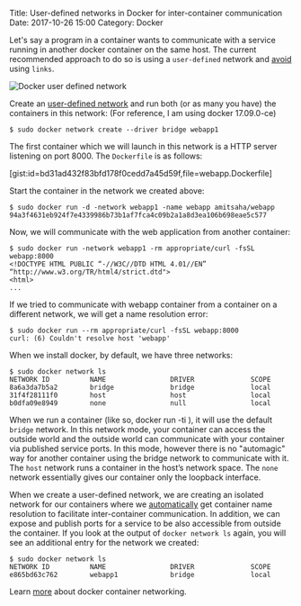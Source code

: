 Title: User-defined networks in Docker for inter-container communication
Date: 2017-10-26 15:00
Category: Docker

Let's say a program in a container wants to communicate with a service running in another docker container
on the same host. The current recommended approach to do so is using a `user-defined` network and 
[avoid](https://docs.docker.com/engine/userguide/networking/default_network/dockerlinks/) using `links`.

![Docker user defined network]({filename}/images/docker-user-defined-network.png "Docker user defined network")


Create an [user-defined network](https://docs.docker.com/engine/userguide/networking/#user-defined-networks)
and run both (or as many you have) the containers in this network:
(For reference, I am using docker 17.09.0-ce)

```
$ sudo docker network create --driver bridge webapp1
```

The first container which we will launch in this network is a HTTP server listening 
on port 8000. The `Dockerfile` is as follows:

[gist:id=bd31ad432f83bfd178f0cedd7a45d59f,file=webapp.Dockerfile]

Start the container in the network we created above:

```
$ sudo docker run -d -network webapp1 -name webapp amitsaha/webapp
94a3f4631eb924f7e4339986b73b1af7fca4c09b2a1a8d3ea106b698eae5c577
```

Now, we will communicate with the web application from another container:

```
$ sudo docker run -network webapp1 -rm appropriate/curl -fsSL webapp:8000
<!DOCTYPE HTML PUBLIC “-//W3C//DTD HTML 4.01//EN” “http://www.w3.org/TR/html4/strict.dtd">
<html>
...
```

If we tried to communicate with webapp container from a container on a different network, 
we will get a name resolution error:

```
$ sudo docker run --rm appropriate/curl -fsSL webapp:8000
curl: (6) Couldn't resolve host 'webapp'
```

When we install docker, by default, we have three networks:

```
$ sudo docker network ls
NETWORK ID          NAME                DRIVER              SCOPE
8a6a3da7b5a2        bridge              bridge              local
31f4f28111f0        host                host                local
b0dfa09e8949        none                null                local
```

When we run a container (like so, docker run -ti <image>), it will use the default `bridge` network. 
In this network mode, your container can access the outside world and the outside world can communicate 
with your container via published service ports. In this mode, however there is no "automagic" way for 
another container using the bridge network to communicate with it. The `host` network runs a container in 
the host’s network space. The `none` network essentially gives our container only the loopback interface.

When we create a user-defined network, we are creating an isolated network for our containers where we 
[automatically](https://docs.docker.com/engine/userguide/networking/configure-dns/)
get container name resolution to facilitate inter-container communication. In addition, 
we can expose and publish ports for a service to be also accessible from outside the container.
If you look at the output of `docker network ls` again, you will see an additional entry 
for the network we created:

```
$ sudo docker network ls
NETWORK ID          NAME                DRIVER              SCOPE
e865bd63c762        webapp1             bridge              local
```

Learn [more](https://docs.docker.com/engine/userguide/networking/) about docker container networking.
